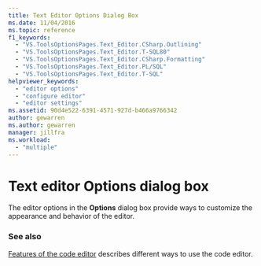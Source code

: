 ```yaml
---
title: Text Editor Options Dialog Box
ms.date: 11/04/2016
ms.topic: reference
f1_keywords:
  - "VS.ToolsOptionsPages.Text_Editor.CSharp.Outlining"
  - "VS.ToolsOptionsPages.Text_Editor.T-SQL80"
  - "VS.ToolsOptionsPages.Text_Editor.CSharp.Formatting"
  - "VS.ToolsOptionsPages.Text_Editor.PL/SQL"
  - "VS.ToolsOptionsPages.Text_Editor.T-SQL"
helpviewer_keywords:
  - "editor options"
  - "configure editor"
  - "editor settings"
ms.assetid: 90d4e522-6391-4571-927d-b466a9766342
author: gewarren
ms.author: gewarren
manager: jillfra
ms.workload:
  - "multiple"
---
```

# Text editor Options dialog box

The editor options in the **Options** dialog box provide ways to customize the appearance and behavior of the editor.

### See also

[Features of the code editor](../../ide/writing-code-in-the-code-and-text-editor.md) describes different ways to use the code editor.